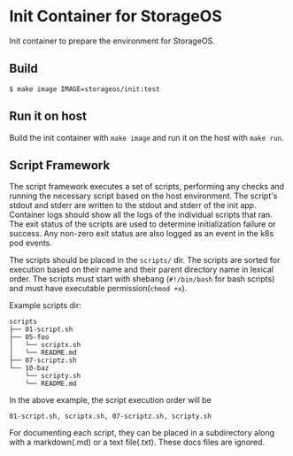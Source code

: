 # Init Container for StorageOS

Init container to prepare the environment for StorageOS.


## Build

```
$ make image IMAGE=storageos/init:test
```


## Run it on host

Build the init container with `make image` and run it on the host with
`make run`.


## Script Framework

The script framework executes a set of scripts, performing any checks and
running the necessary script based on the host environment. The script's stdout
and stderr are written to the stdout and stderr of the init app. Container logs
should show all the logs of the individual scripts that ran. The exit status of
the scripts are used to determine initialization failure or success. Any
non-zero exit status are also logged as an event in the k8s pod events.

The scripts should be placed in the `scripts/` dir. The scripts are sorted for
execution based on their name and their parent directory name in lexical order.
The scripts must start with shebang (`#!/bin/bash` for bash scripts) and must
have executable permission(`chmod +x`).

Example scripts dir:
```
scripts
├── 01-script.sh
├── 05-foo
│   └── scriptx.sh
│   └── README.md
├── 07-scriptz.sh
└── 10-baz
    └── scripty.sh
    └── README.md
```

In the above example, the script execution order will be
```
01-script.sh, scriptx.sh, 07-scriptz.sh, scripty.sh
```

For documenting each script, they can be placed in a subdirectory along with a
markdown(.md) or a text file(.txt). These docs files are ignored.
